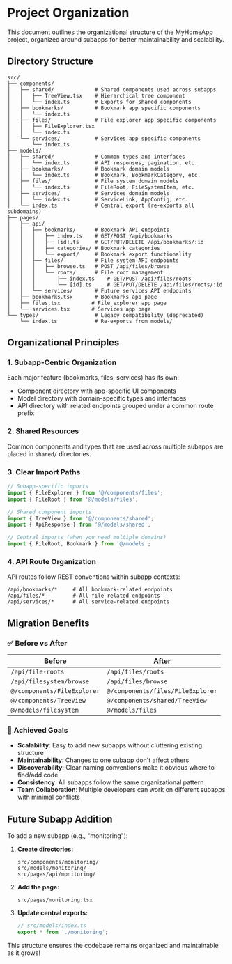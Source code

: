 # Project Organization

This document outlines the organizational structure of the MyHomeApp project, organized around subapps for better maintainability and scalability.

## Directory Structure

```
src/
├── components/
│   ├── shared/             # Shared components used across subapps
│   │   ├── TreeView.tsx    # Hierarchical tree component
│   │   └── index.ts        # Exports for shared components
│   ├── bookmarks/          # Bookmark app specific components
│   │   └── index.ts
│   ├── files/              # File explorer app specific components
│   │   ├── FileExplorer.tsx
│   │   └── index.ts
│   └── services/           # Services app specific components
│       └── index.ts
├── models/
│   ├── shared/             # Common types and interfaces
│   │   └── index.ts        # API responses, pagination, etc.
│   ├── bookmarks/          # Bookmark domain models
│   │   └── index.ts        # Bookmark, BookmarkCategory, etc.
│   ├── files/              # File system domain models
│   │   └── index.ts        # FileRoot, FileSystemItem, etc.
│   ├── services/           # Services domain models
│   │   └── index.ts        # ServiceLink, AppConfig, etc.
│   └── index.ts            # Central export (re-exports all subdomains)
├── pages/
│   ├── api/
│   │   ├── bookmarks/      # Bookmark API endpoints
│   │   │   ├── index.ts    # GET/POST /api/bookmarks
│   │   │   ├── [id].ts     # GET/PUT/DELETE /api/bookmarks/:id
│   │   │   ├── categories/ # Bookmark categories
│   │   │   └── export/     # Bookmark export functionality
│   │   ├── files/          # File system API endpoints
│   │   │   ├── browse.ts   # POST /api/files/browse
│   │   │   └── roots/      # File root management
│   │   │       ├── index.ts    # GET/POST /api/files/roots
│   │   │       └── [id].ts     # GET/PUT/DELETE /api/files/roots/:id
│   │   └── services/       # Future services API endpoints
│   ├── bookmarks.tsx       # Bookmarks app page
│   ├── files.tsx          # File explorer app page
│   └── services.tsx       # Services app page
└── types/                  # Legacy compatibility (deprecated)
    └── index.ts            # Re-exports from models/
```

## Organizational Principles

### 1. **Subapp-Centric Organization**
Each major feature (bookmarks, files, services) has its own:
- Component directory with app-specific UI components
- Model directory with domain-specific types and interfaces
- API directory with related endpoints grouped under a common route prefix

### 2. **Shared Resources**
Common components and types that are used across multiple subapps are placed in `shared/` directories.

### 3. **Clear Import Paths**
```typescript
// Subapp-specific imports
import { FileExplorer } from '@/components/files';
import { FileRoot } from '@/models/files';

// Shared component imports  
import { TreeView } from '@/components/shared';
import { ApiResponse } from '@/models/shared';

// Central imports (when you need multiple domains)
import { FileRoot, Bookmark } from '@/models';
```

### 4. **API Route Organization**
API routes follow REST conventions within subapp contexts:
```
/api/bookmarks/*     # All bookmark-related endpoints
/api/files/*         # All file-related endpoints  
/api/services/*      # All service-related endpoints
```

## Migration Benefits

### ✅ **Before vs After**

| Before | After |
|--------|-------|
| `/api/file-roots` | `/api/files/roots` |
| `/api/filesystem/browse` | `/api/files/browse` |
| `@/components/FileExplorer` | `@/components/files/FileExplorer` |
| `@/components/TreeView` | `@/components/shared/TreeView` |
| `@/models/filesystem` | `@/models/files` |

### 🎯 **Achieved Goals**
- **Scalability**: Easy to add new subapps without cluttering existing structure
- **Maintainability**: Changes to one subapp don't affect others
- **Discoverability**: Clear naming conventions make it obvious where to find/add code
- **Consistency**: All subapps follow the same organizational pattern
- **Team Collaboration**: Multiple developers can work on different subapps with minimal conflicts

## Future Subapp Addition

To add a new subapp (e.g., "monitoring"):

1. **Create directories:**
   ```
   src/components/monitoring/
   src/models/monitoring/  
   src/pages/api/monitoring/
   ```

2. **Add the page:**
   ```
   src/pages/monitoring.tsx
   ```

3. **Update central exports:**
   ```typescript
   // src/models/index.ts
   export * from './monitoring';
   ```

This structure ensures the codebase remains organized and maintainable as it grows!
